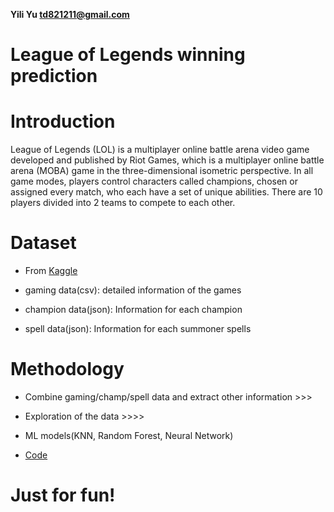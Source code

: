 **Yili Yu td821211@gmail.com**


# League of Legends winning prediction



# Introduction

League of Legends (LOL) is a multiplayer online battle arena video game developed and published by Riot Games, which is a multiplayer online battle arena (MOBA) game in the three-dimensional isometric perspective. In all game modes, players control characters called champions, chosen or assigned every match, who each have a set of unique abilities. There are 10 players divided into 2 teams to compete to each other.


# Dataset 

- From [Kaggle](https://www.kaggle.com/datasnaek/league-of-legends)

- gaming data(csv): detailed information of the games

- champion data(json): Information for each champion

- spell data(json): Information for each summoner spells

# Methodology

- Combine gaming/champ/spell data and extract other information >>> 

- Exploration of the data >>>> 

- ML models(KNN, Random Forest, Neural Network)

- [Code](https://github.com/yiliyu1211/LeagueOfLegends_winning_predictions/blob/master/code/Data%20process%20and%20ML.ipynb)

# Just for fun!



